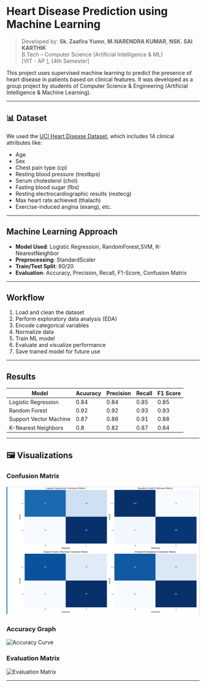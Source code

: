 #  Heart Disease Prediction using Machine Learning

> Developed by: **Sk. Zaafira Yumn**, **M.NARENDRA KUMAR**, **NSK. SAI KARTHIK**  
> B.Tech – Computer Science (Artificial Intelligence & ML)  
> [VIT - AP ], [4th Semester]


This project uses supervised machine learning to predict the presence of heart disease in patients based on clinical features. It was developed as a group project by students of Computer Science & Engineering (Artificial Intelligence & Machine Learning).

---

## 📊 Dataset

We used the  [UCI Heart Disease Dataset](heart_statlog_cleveland_hungary_final.xls), which includes 14 clinical attributes like:

- Age  
- Sex  
- Chest pain type (cp)  
- Resting blood pressure (trestbps)  
- Serum cholesterol (chol)  
- Fasting blood sugar (fbs)  
- Resting electrocardiographic results (restecg)  
- Max heart rate achieved (thalach)  
- Exercise-induced angina (exang), etc.

---

##  Machine Learning Approach

- **Model Used**: Logistic Regression, RandomForest,SVM, K-NearestNeighbor
- **Preprocessing**: StandardScaler  
- **Train/Test Split**: 80/20  
- **Evaluation**: Accuracy, Precision, Recall, F1-Score, Confusion Matrix

---

##  Workflow

1. Load and clean the dataset  
2. Perform exploratory data analysis (EDA)  
3. Encode categorical variables  
4. Normalize data  
5. Train ML model  
6. Evaluate and visualize performance  
7. Save trained model for future use

---

##  Results

| Model                | Acuuracy |Precision | Recall |F1 Score|
|----------------------|--------- |----------|--------|--------|
|Logistic Regression   |  0.84    |  0.84    | 0.85   |   0.85 |
|Random Forest         |  0.92    |  0.92    | 0.93   |   0.93 |
|Support Vector Machine|  0.87    |  0.86    | 0.91   |   0.88 |
|K-Nearest Neighbors   |  0.8     |  0.82    | 0.87   |   0.84 |

---

## 🖼️ Visualizations

### Confusion Matrix  
![Confusion Matrix](images/confusion_matrix.png)

### Accuracy Graph  
![Accuracy Curve](images/accuracy_graph.png)

### Evaluation Matrix
![Evaluation Matrix](images/evaluation_matrix.png)

---


